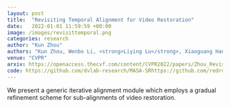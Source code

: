 ```yaml
---
layout: post
title:  "Revisiting Temporal Alignment for Video Restoration"
date:   2022-01-01 11:59:59 +00:00
image: /images/revisittemporal.png
categories: research
author: "Kun Zhou"
authors: "Kun Zhou, Wenbo Li, <strong>Liying Lu</strong>, Xiaoguang Han, Jiangbo Lu"
venue: "CVPR"
arxiv: https://openaccess.thecvf.com/content/CVPR2022/papers/Zhou_Revisiting_Temporal_Alignment_for_Video_Restoration_CVPR_2022_paper.pdf
code: https://github.com/dvlab-research/MASA-SRhttps://github.com/redrock303/Revisiting-Temporal-Alignment-for-Video-Restoration
---
```

We present a generic iterative alignment module which employs a gradual refinement scheme for sub-alignments of video restoration.